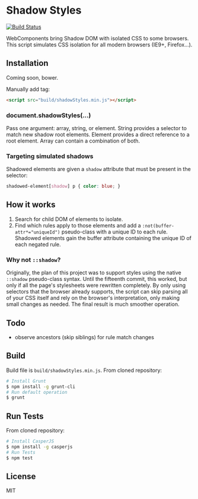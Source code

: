 # Shadow Styles

[![Build Status](https://travis-ci.org/numtel/shadowstyles.svg?branch=master)](https://travis-ci.org/numtel/shadowstyles)

WebComponents bring Shadow DOM with isolated CSS to some browsers.
This script simulates CSS isolation for all modern browsers (IE9+, Firefox...).

## Installation
Coming soon, bower.

Manually add tag:
```html
<script src="build/shadowStyles.min.js"></script>
```

### document.shadowStyles(...)
Pass one argument: array, string, or element.
String provides a selector to match new shadow root elements.
Element provides a direct reference to a root element.
Array can contain a combination of both.

### Targeting simulated shadows

Shadowed elements are given a `shadow` attribute that must be present in the
selector:

```css
shadowed-element[shadow] p { color: blue; }
```

## How it works

1. Search for child DOM of elements to isolate.
2. Find which rules apply to those elements and add a `:not(buffer-attr*="uniqueId")`
    pseudo-class with a unique ID to each rule. Shadowed elements gain the buffer
    attribute containing the unique ID of each negated rule.

### Why not `::shadow`?

Originally, the plan of this project was to support styles using the native
`::shadow` pseudo-class syntax. Until the fifteenth commit, this worked, but
only if all the page's stylesheets were rewritten completely. By only
using selectors that the browser already supports, the script can skip parsing
all of your CSS itself and rely on the browser's interpretation, only making
small changes as needed. The final result is much smoother operation.

## Todo

* observe ancestors (skip siblings) for rule match changes

## Build

Build file is `build/shadowStyles.min.js`. From cloned repository:

```bash
# Install Grunt
$ npm install -g grunt-cli
# Run default operation
$ grunt
```

## Run Tests

From cloned repository:

```bash
# Install CasperJS
$ npm install -g casperjs
# Run Tests
$ npm test
```

## License

MIT
